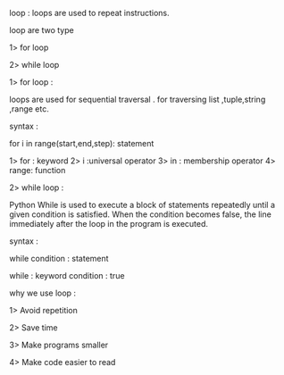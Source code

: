 loop :  loops are used to repeat instructions.

loop are two type 

1> for loop 

2> while loop 


1>  for loop :

loops are used for sequential traversal . for traversing list ,tuple,string ,range etc.

syntax :

for  i in range(start,end,step):
     statement 


1> for : keyword
2> i  :universal  operator 
3> in : membership operator 
4> range: function 


2> while loop :

Python While   is used to execute a block of statements repeatedly until a given condition is satisfied. When the condition becomes false, the line immediately after the loop in the program is executed.

syntax :

while condition :
    statement 


while : keyword 
condition : true 


why we use loop :

1> Avoid repetition

2> Save time

3> Make programs smaller

4> Make code easier to read





































































































